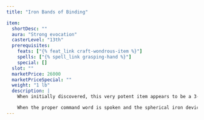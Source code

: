 ```yaml
---
title: "Iron Bands of Binding"

item:
  shortDesc: ""
  aura: "Strong evocation"
  casterLevel: "13th"
  prerequisites:
    feats: ["{% feat_link craft-wondrous-item %}"]
    spells: ["{% spell_link grasping-hand %}"]
    special: []
  slot: ""
  marketPrice: 26000
  marketPriceSpecial: ""
  weight: "1 lb"
  description: |
    When initially discovered, this very potent item appears to be a 3-inch-diameter rusty iron sphere with bandings on the globe.

    When the proper command word is spoken and the spherical iron device is hurled at an opponent, the bands expand and then contract to bind the target creature on a successful ranged touch attack. A single Large or smaller creature can be captured thus and held immobile until the command word is spoken to bring the bands into spherical form again. The creature can break (and ruin) the bands with a DC 30 Strength check or escape them with a DC 30 _escape artist_ check. _Iron bands of binding_ are usable once per day.
---
```

